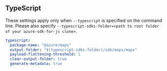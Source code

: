 ## TypeScript

These settings apply only when `--typescript` is specified on the command line.
Please also specify `--typescript-sdks-folder=<path to root folder of your azure-sdk-for-js clone>`.

``` yaml $(typescript)
typescript:
  package-name: "@azure/maps"
  output-folder: "$(typescript-sdks-folder)/sdk/maps/maps"
  payload-flattening-threshold: 1
  clear-output-folder: true
  generate-metadata: true
```
